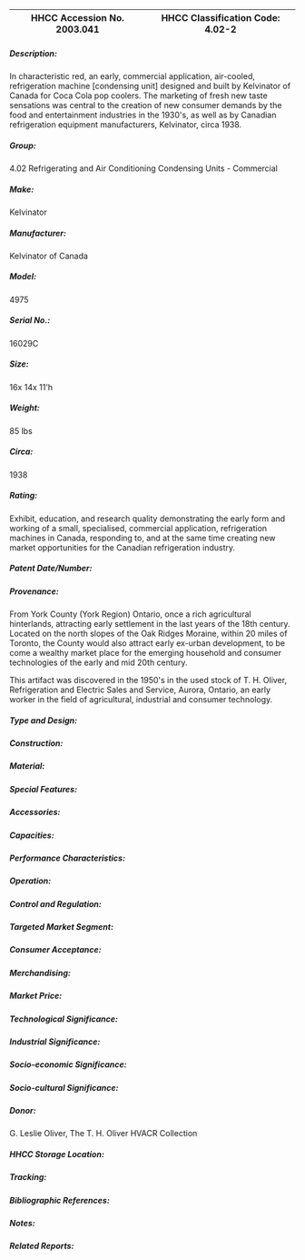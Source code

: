 | **HHCC Accession No. 2003.041** |**HHCC Classification Code:  4.02-2**|
| ----------- | ----------- |
##### Description:
In characteristic red, an early, commercial application, air-cooled, refrigeration machine [condensing unit] designed and built by Kelvinator of Canada for Coca Cola pop coolers. The marketing of fresh new taste sensations was central to the creation of new consumer demands by the food and entertainment industries in the 1930's, as well as by Canadian refrigeration equipment manufacturers, Kelvinator, circa 1938.
##### Group:
4.02 Refrigerating and Air Conditioning Condensing Units - Commercial

##### Make:
Kelvinator

##### Manufacturer:
Kelvinator of Canada

##### Model:
4975

##### Serial No.:
16029C

##### Size:
16x 14x 11'h

##### Weight:
85 lbs

##### Circa:
1938

##### Rating:
Exhibit, education, and research quality demonstrating the early form and working of a small, specialised, commercial application, refrigeration machines in Canada, responding to, and at the same time creating new market opportunities for the Canadian refrigeration industry.

##### Patent Date/Number:


##### Provenance:
From York County (York Region) Ontario, once a rich agricultural hinterlands, attracting early settlement in the last years of the 18th century. Located on the north slopes of the Oak Ridges Moraine, within 20 miles of Toronto, the County would also attract early ex-urban development, to be come a wealthy market place for the emerging household and consumer technologies of the early and mid 20th century. 

This artifact was discovered in the 1950's in the used stock of T. H. Oliver, Refrigeration and Electric Sales and Service, Aurora, Ontario, an early worker in the field of agricultural, industrial and consumer technology.

##### Type and Design:


##### Construction:


##### Material:


##### Special Features:


##### Accessories:


##### Capacities:


##### Performance Characteristics:


##### Operation:


##### Control and Regulation:


##### Targeted Market Segment:


##### Consumer Acceptance:


##### Merchandising:


##### Market Price:


##### Technological Significance:


##### Industrial Significance:


##### Socio-economic Significance:


##### Socio-cultural Significance:


##### Donor:
G. Leslie Oliver, The T. H. Oliver HVACR Collection

##### HHCC Storage Location:


##### Tracking:


##### Bibliographic References:


##### Notes:


##### Related Reports:

